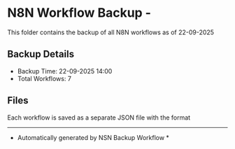 # N8N Workflow Backup - 
This folder contains the backup of all N8N workflows as of 22-09-2025

## Backup Details
- Backup Time: 22-09-2025 14:00
- Total Workflows: 7

## Files
Each workflow is saved as a separate JSON file with the format

-----------
* Automatically generated by NSN Backup Workflow *